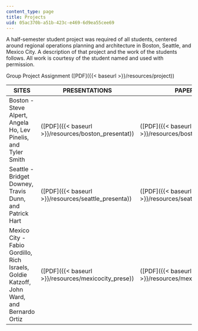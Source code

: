 ```yaml
---
content_type: page
title: Projects
uid: 05ac370b-a51b-423c-e469-6d9ea55cee69
---
```


A half-semester student project was required of all students, centered around regional operations planning and architecture in Boston, Seattle, and Mexico City. A description of that project and the work of the students follows. All work is courtesy of the student named and used with permission.

Group Project Assignment ([PDF]({{< baseurl >}}/resources/project))

| SITES | PRESENTATIONS | PAPERS |
| --- | --- | --- |
| Boston - Steve Alpert, Angela Ho, Lev Pinelis, and Tyler Smith | ([PDF]({{< baseurl >}}/resources/boston_presentat)) | ([PDF]({{< baseurl >}}/resources/boston_report)) |
| Seattle - Bridget Downey, Travis Dunn, and Patrick Hart | ([PDF]({{< baseurl >}}/resources/seattle_presenta)) | ([PDF]({{< baseurl >}}/resources/seattle_report)) |
| Mexico City - Fabio Gordillo, Rich Israels, Goldie Katzoff, John Ward, and Bernardo Ortiz | ([PDF]({{< baseurl >}}/resources/mexicocity_prese)) | ([PDF]({{< baseurl >}}/resources/mexicocity_repor))